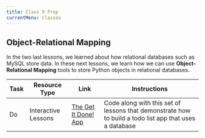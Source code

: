 ```yaml
---
title: Class 9 Prep
currentMenu: classes
---
```


## Object-Relational Mapping

In the two last lessons, we learned about how relational databases such as MySQL store data. In these next lessons, we learn how we can use **Object-Relational Mapping** tools to store Python objects in relational databases.

Task | Resource Type | Link | Instructions
|----|---------------|------|-------------|
Do | Interactive Lessons | [The Get It Done! App](../../videos/get-it-done/) | Code along with this set of lessons that demonstrate how to build a todo list app that uses a database
